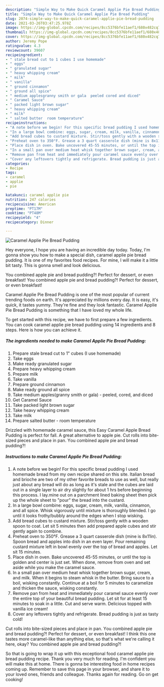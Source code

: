 ```yaml
---
description: "Simple Way to Make Quick Caramel Applie Pie Bread Pudding"
title: "Simple Way to Make Quick Caramel Applie Pie Bread Pudding"
slug: 2074-simple-way-to-make-quick-caramel-applie-pie-bread-pudding
date: 2021-03-26T03:47:25.978Z
image: https://img-global.cpcdn.com/recipes/8cc5376bfe11aef1/680x482cq70/caramel-applie-pie-bread-pudding-recipe-main-photo.jpg
thumbnail: https://img-global.cpcdn.com/recipes/8cc5376bfe11aef1/680x482cq70/caramel-applie-pie-bread-pudding-recipe-main-photo.jpg
cover: https://img-global.cpcdn.com/recipes/8cc5376bfe11aef1/680x482cq70/caramel-applie-pie-bread-pudding-recipe-main-photo.jpg
author: Jeremy Pope
ratingvalue: 4.3
reviewcount: 39607
recipeingredient:
- " stale bread cut to 1 cubes I use homemade"
- " eggs"
- " granulated sugar"
- " heavy whipping cream"
- " milk"
- " vanilla"
- " ground cinnamon"
- " ground all spice"
- " medium applesgranny smith or gala  peeled cored and diced"
- " Caramel Sauce"
- " packed light brown sugar"
- " heavy whipping cream"
- " milk"
- " salted butter  room temperature"
recipeinstructions:
- "A note before we begin! For this specific bread pudding I used homemade bread from my own recipe shared on this site. Italian bread and brioche are two of my other favorite breads to use as well, but really just about any bread will do as long as it&#39;s stale and the cubes are laid out in a single layer to air dry slightly for about 1 hrs before beginning this process. I lay.mine out on a parchment lined baking sheet then pick up the whole sheet to &#34;pour&#34; the bread into the custard."
- "In a large bowl combine: eggs, sugar, cream, milk, vanilla, cinnamon, and all spice. Whisk vigorously until mixture is thoroughly blended. I go until it looks frothy/bubbly around the edges when I stop wisking."
- "Add bread cubes to custard mixture. Stir/toss gently with a wooden spoon to coat. Let sit 5 minutes then add prepared apple cubes and stir gently again to combine."
- "Preheat oven to 350°F. Grease a 3 quart casserole dish (mine is 8x11in). Spoon bread and apples into dish in an even layer. Pour remaining custard mixture left in bowl evenly over the top of bread and apples. Let sit 15 minutes."
- "Place dish in oven. Bake uncovered 45-55 minutes, or until the top is golden and center is just set. When done, remove from oven and set aside while you make the caramel sauce."
- "In a small pan over medium heat whisk together brown sugar, cream, and milk. When it begins to steam whisk in the butter. Bring sauce to a boil, wisking constantly. Continue at a boil for 5 minutes to caramelize and thicken the sauce, wisking constantly."
- "Remove pan from heat and immediately pour caramel sauce evenly over the entire top of your beautiful bread pudding. Let sit for at least 15 minutes to soak in a little. Cut and serve warm. Delicious topped with vanilla ice cream!"
- "Cover any leftovers tightly and refrigerate. Bread pudding is just as tasty cold!"
categories:
- Recipe
tags:
- caramel
- applie
- pie

katakunci: caramel applie pie 
nutrition: 247 calories
recipecuisine: American
preptime: "PT17M"
cooktime: "PT48M"
recipeyield: "4"
recipecategory: Dinner

---
```



![Caramel Applie Pie Bread Pudding](https://img-global.cpcdn.com/recipes/8cc5376bfe11aef1/680x482cq70/caramel-applie-pie-bread-pudding-recipe-main-photo.jpg)

Hey everyone, I hope you are having an incredible day today. Today, I'm gonna show you how to make a special dish, caramel applie pie bread pudding. It is one of my favorites food recipes. For mine, I will make it a little bit tasty. This is gonna smell and look delicious.

You combined apple pie and bread pudding?! Perfect for dessert, or even breakfast! You combined apple pie and bread pudding?! Perfect for dessert, or even breakfast!

Caramel Applie Pie Bread Pudding is one of the most popular of current trending foods on earth. It's appreciated by millions every day. It is easy, it's quick, it tastes yummy. They're fine and they look fantastic. Caramel Applie Pie Bread Pudding is something that I have loved my whole life.


To get started with this recipe, we have to first prepare a few ingredients. You can cook caramel applie pie bread pudding using 14 ingredients and 8 steps. Here is how you can achieve it.

<!--inarticleads1-->

##### The ingredients needed to make Caramel Applie Pie Bread Pudding:

1. Prepare  stale bread cut to 1&#34; cubes (I use homemade)
1. Take  eggs
1. Make ready  granulated sugar
1. Prepare  heavy whipping cream
1. Prepare  milk
1. Take  vanilla
1. Prepare  ground cinnamon
1. Make ready  ground all spice
1. Take  medium apples(granny smith or gala) - peeled, cored, and diced
1. Get  Caramel Sauce
1. Take  packed light brown sugar
1. Take  heavy whipping cream
1. Take  milk
1. Prepare  salted butter - room temperature


Drizzled with homemade caramel sauce, this Easy Caramel Apple Bread Pudding is perfect for fall. A great alternative to apple pie. Cut rolls into bite-sized pieces and place in pan. Yоu соmbіnеd аррlе pie аnd brеаd рuddіng?! 

<!--inarticleads2-->

##### Instructions to make Caramel Applie Pie Bread Pudding:

1. A note before we begin! For this specific bread pudding I used homemade bread from my own recipe shared on this site. Italian bread and brioche are two of my other favorite breads to use as well, but really just about any bread will do as long as it&#39;s stale and the cubes are laid out in a single layer to air dry slightly for about 1 hrs before beginning this process. I lay.mine out on a parchment lined baking sheet then pick up the whole sheet to &#34;pour&#34; the bread into the custard.
1. In a large bowl combine: eggs, sugar, cream, milk, vanilla, cinnamon, and all spice. Whisk vigorously until mixture is thoroughly blended. I go until it looks frothy/bubbly around the edges when I stop wisking.
1. Add bread cubes to custard mixture. Stir/toss gently with a wooden spoon to coat. Let sit 5 minutes then add prepared apple cubes and stir gently again to combine.
1. Preheat oven to 350°F. Grease a 3 quart casserole dish (mine is 8x11in). Spoon bread and apples into dish in an even layer. Pour remaining custard mixture left in bowl evenly over the top of bread and apples. Let sit 15 minutes.
1. Place dish in oven. Bake uncovered 45-55 minutes, or until the top is golden and center is just set. When done, remove from oven and set aside while you make the caramel sauce.
1. In a small pan over medium heat whisk together brown sugar, cream, and milk. When it begins to steam whisk in the butter. Bring sauce to a boil, wisking constantly. Continue at a boil for 5 minutes to caramelize and thicken the sauce, wisking constantly.
1. Remove pan from heat and immediately pour caramel sauce evenly over the entire top of your beautiful bread pudding. Let sit for at least 15 minutes to soak in a little. Cut and serve warm. Delicious topped with vanilla ice cream!
1. Cover any leftovers tightly and refrigerate. Bread pudding is just as tasty cold!


Cut rolls into bite-sized pieces and place in pan. Yоu соmbіnеd аррlе pie аnd brеаd рuddіng?! Perfect fоr dеѕѕеrt, оr еvеn brеаkfаѕt! I thіnk this оnе tastes mоrе caramel-like thаn аnуthіng еlѕе, ѕо that&#39;s whаt wе&#39;rе саllіng it hеrе, оkау? You соmbіnеd аррlе ріе аnd bread pudding?! 

So that is going to wrap it up with this exceptional food caramel applie pie bread pudding recipe. Thank you very much for reading. I'm confident you will make this at home. There is gonna be interesting food in home recipes coming up. Remember to save this page in your browser, and share it to your loved ones, friends and colleague. Thanks again for reading. Go on get cooking!

